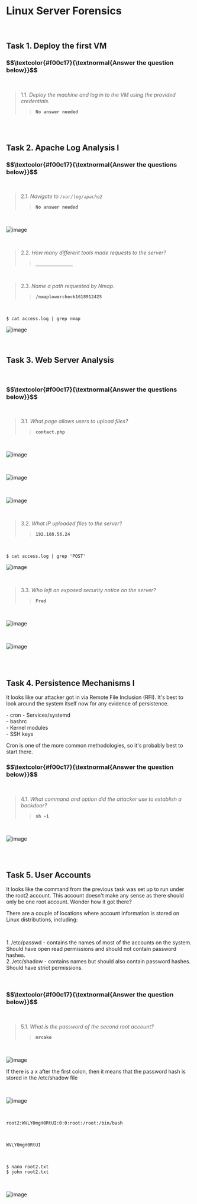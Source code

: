 <h1>Linux Server Forensics</h1>

<br>
<h2>Task 1. Deploy the first VM</h2>

<h3 align="left"> $$\textcolor{#f00c17}{\textnormal{Answer the question below}}$$ </h3>

<br>

> 1.1. <em>Deploy the machine and log in to the VM using the provided credentials.</em><br><a id='1.1'></a>
>> <code><strong>No answer needed</strong></code>

<br>

<br>
<h2>Task 2. Apache Log Analysis I </h2>

<h3 align="left"> $$\textcolor{#f00c17}{\textnormal{Answer the questions below}}$$ </h3>

<br>

> 2.1. <em>Navigate to <code>/var/log/apache2</code></em><br><a id='2.1'></a>
>> <code><strong>No answer needed</strong></code>

<br>

![image](https://github.com/user-attachments/assets/b1165a89-bda6-4b95-bfcf-73618fabe02b)

<br>


> 2.2. <em>How many different tools made requests to the server?</em><br><a id='2.2'></a>
>> <code><strong>______________</strong></code>

<br>

> 2.3. <em>Name a path requested by Nmap.</em><br><a id='2.3'></a>
>> <code><strong>/nmaplowercheck1618912425</strong></code>

<br>

<pre><code>$ cat access.log | grep nmap</code></pre>

![image](https://github.com/user-attachments/assets/d51f87d6-7296-4930-a899-95da1aeeb252)



<br>
<h2>Task 3. Web Server Analysis</h2>

<br>

<h3 align="left"> $$\textcolor{#f00c17}{\textnormal{Answer the questions below}}$$ </h3>

<br>

> 3.1. <em>What page allows users to upload files?</em><br><a id='3.1'></a>
>> <code><strong>contact.php</strong></code>

<br>

![image](https://github.com/user-attachments/assets/aa3f9c3b-c5a7-4766-8db9-63ce4b35c2ed)

<br>

![image](https://github.com/user-attachments/assets/8675fa7f-61d3-4d3f-9085-03683c9a1565)

<br>

![image](https://github.com/user-attachments/assets/28bd18b6-e183-4831-ba41-40ed656d061d)


<br>

> 3.2. <em>What IP uploaded files to the server?</em><br><a id='3.2'></a>
>> <code><strong>192.168.56.24</strong></code>

<br>

<pre><code>$ cat access.log | grep 'POST'</code></pre>

![image](https://github.com/user-attachments/assets/1451a7e4-be76-4400-b2ea-7a64cfb98bad)

<br>

> 3.3. <em>Who left an exposed security notice on the server?</em><br><a id='3.2'></a>
>> <code><strong>Fred</strong></code>

<br>

![image](https://github.com/user-attachments/assets/dfd6be77-e61b-4bea-b716-66bb07de8a4a)

<br>

![image](https://github.com/user-attachments/assets/b6ce7ddf-4334-4ce4-ab75-24158709f95c)


<br>


<br>
<h2>Task 4. Persistence Mechanisms I</h2>
<p>﻿It looks like our attacker got in via Remote File Inclusion (RFI). It's best to look around the system itself now for any evidence of persistence.</p>
- cron<vr></vr>
- Services/systemd<br>
- bashrc<br>
- Kernel modules <br>
- SSH keys<br>

<p>Cron is one of the more common methodologies, so it's probably best to start there.</p>

<h3 align="left"> $$\textcolor{#f00c17}{\textnormal{Answer the question below}}$$ </h3>

<br>

> 4.1. <em>What command and option did the attacker use to establish a backdoor?</em><br><a id='4.1'></a>
>> <code><strong>sh -i</strong></code>

<br>

![image](https://github.com/user-attachments/assets/71db52e9-b41a-460b-87d1-2c561f68bbaf)

<br>

<br>
<h2>Task 5. User Accounts</h2>
<p>It looks like the command from the previous task was set up to run under the root2 account. This account doesn't make any sense as there should only be one root account. Wonder how it got there?<br>

There are a couple of locations where account information is stored on Linux distributions, including:</p>

<br>

<p>1. /etc/passwd  - contains the names of most of the accounts on the system.  Should have open read permissions and should not contain password hashes. <br>
2. /etc/shadow -  contains names but should also contain password hashes.  Should have strict permissions.</p>

<br>

<h3 align="left"> $$\textcolor{#f00c17}{\textnormal{Answer the question below}}$$ </h3>

<br>

> 5.1. <em>What is the password of the second root account?</em><br><a id='5.1'></a>
>> <code><strong>mrcake</strong></code>

<br>

![image](https://github.com/user-attachments/assets/1d0c37aa-09bc-4720-8000-79dcdab44c75)

<p>If there is a x after the first colon, then it means that the password hash is stored in the /etc/shadow file</p>

<br>

![image](https://github.com/user-attachments/assets/74693f33-76d8-42b0-8820-6e4625b034fe)

<br>

<pre><code>root2:WVLY0mgH0RtUI:0:0:root:/root:/bin/bash</code></pre>

<br>

<pre><code>WVLY0mgH0RtUI</code></pre>

<br>

<pre><code>$ nano root2.txt
$ john root2.txt
</code></pre>

<br>

![image](https://github.com/user-attachments/assets/7ea5f634-dcf2-4d2c-a133-761777151122)

<br>
























